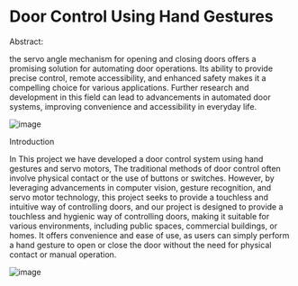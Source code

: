 #  Door Control Using Hand Gestures

Abstract:

the servo angle mechanism for opening and closing doors offers a promising solution for automating door operations. Its ability to provide precise control, remote accessibility, and enhanced safety makes it a compelling choice for various applications. Further research and development in this field can lead to advancements in automated door systems, improving convenience and accessibility in everyday life.

![image](https://github.com/xhr7/-Door--Control-Using-Hand-Gestures/assets/102740867/87608402-2afa-4f1a-80be-5f7c8f0f6076)



Introduction

In This project we have developed a door control system using hand gestures and servo motors, The traditional methods of door control often involve physical contact or the use of buttons or switches. However, by leveraging advancements in computer vision, gesture recognition, and servo motor technology, this project seeks to provide a touchless and intuitive way of controlling doors, and our project is designed to provide a touchless and hygienic way of controlling doors, making it suitable for various environments, including public spaces, commercial buildings, or homes. It offers convenience and ease of use, as users can simply perform a hand gesture to open or close the door without the need for physical contact or manual operation.

![image](https://github.com/xhr7/-Door--Control-Using-Hand-Gestures/assets/102740867/01c12e96-6dff-433b-b8cd-0c179d7ee686)



